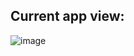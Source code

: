 ## Current app view:
![image](https://github.com/user-attachments/assets/77550599-45e7-4a75-851a-34fdd511e070)
